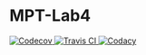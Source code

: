 <h1>MPT-Lab4</h1>

<a href="https://codecov.io/gh/daryanekryach/MPT-lab4">
  <img src="https://codecov.io/gh/daryanekryach/MPT-lab4/branch/master/graph/badge.svg" alt="Codecov" />
</a>
<a href="https://travis-ci.org/daryanekryach/MPT-Lab4">
  <img src="https://travis-ci.org/daryanekryach/MPT-Lab4.svg?branch=master" alt="Travis CI" />
</a>
<a href="https://www.codacy.com/app/daryanekryach/MPT-Lab4">
  <img src="https://api.codacy.com/project/badge/Grade/43531fe2e8d3475c8abf260390fd0a8b"  alt="Codacy" />
</a>
